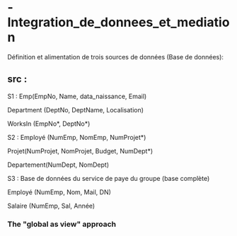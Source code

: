 # -Integration_de_donnees_et_mediation
 Définition et alimentation de trois sources de données (Base de données): 
 ## src :
 S1 : Emp(EmpNo, Name, data_naissance, Email)
 
Department (DeptNo, DeptName, Localisation)

WorksIn (EmpNo*, DeptNo*)

S2 : Employé (NumEmp, NomEmp, NumProjet*)

Projet(NumProjet, NomProjet, Budget, NumDept*)

Departement(NumDept, NomDept)

S3 : 
Base de données du service de paye du groupe (base complète)

Employé (NumEmp, Nom, Mail, DN)

Salaire (NumEmp, Sal, Année)
### The "global as view" approach
